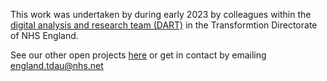 This work was undertaken by during early 2023 by colleagues within the [digital analysis and research team (DART)](https://transform.england.nhs.uk/key-tools-and-info/nhsx-analytics-unit/) in the Transformtion Directorate of NHS England.

See our other open projects [here](https://nhsx.github.io/AnalyticsUnit/projects.html) or get in contact by emailing england.tdau@nhs.net